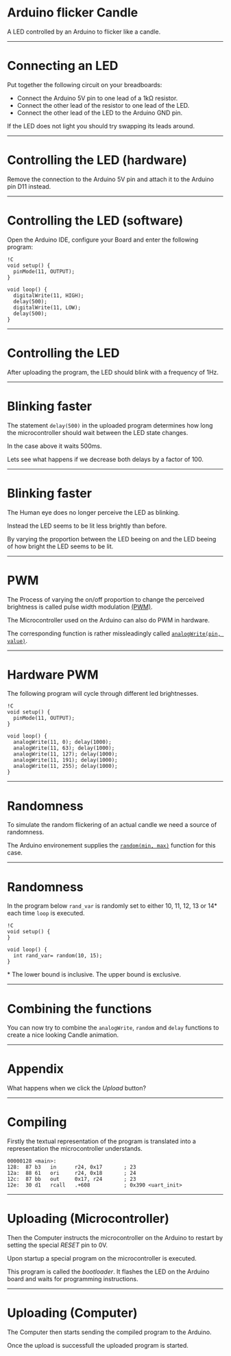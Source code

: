 <!--

                  Copyright (C)  2016  Leonard Göhrs.
   Permission is granted to copy, distribute and/or modify this document
    under the terms of the GNU Free Documentation License, Version 1.3
     or any later version published by the Free Software Foundation;
  with no Invariant Sections, no Front-Cover Texts, and no Back-Cover Texts.
      A copy of the license is included in the file "LICENSE-FDL.txt".

-->

Arduino flicker Candle
======================

A LED controlled by an Arduino
to flicker like a candle.

---

Connecting an LED
=================

Put together the following circuit on your breadboards:

- Connect the Arduino 5V pin to one lead of a 1kΩ resistor.
- Connect the other lead of the resistor to one lead of the LED.
- Connect the other lead of the LED to the Arduino GND pin.

If the LED does not light you should try swapping its leads
around.

---

Controlling the LED (hardware)
==============================

Remove the connection to the Arduino 5V pin and attach
it to the Arduino pin D11 instead.

---

Controlling the LED (software)
==============================

Open the Arduino IDE, configure your Board and
enter the following program:

    !C
    void setup() {
      pinMode(11, OUTPUT);
    }

    void loop() {
      digitalWrite(11, HIGH);
      delay(500);
      digitalWrite(11, LOW);
      delay(500);
    }

---

Controlling the LED
===================

After uploading the program, the LED should
blink with a frequency of 1Hz.

---

Blinking faster
===============

The statement `delay(500)` in the uploaded program
determines how long the microcontroller should
wait between the LED state changes.

In the case above it waits 500ms.

Lets see what happens if we decrease both delays
by a factor of 100.

---

Blinking faster
===============

The Human eye does no longer perceive the LED as
blinking.

Instead the LED seems to be lit less brightly
than before.

By varying the proportion between the LED
beeing on and the LED beeing of how
bright the LED seems to be lit.

---

PWM
===

The Process of varying the on/off proportion
to change the perceived brightness is called
pulse width modulation [(PWM)][wiki_pwm].

The Microcontroller used on the Arduino
can also do PWM in hardware.

The corresponding function is rather missleadingly
called [`analogWrite(pin, value)`][arduino_analogwrite].

---

Hardware PWM
============

The following program will cycle through
different led brightnesses.

    !C
    void setup() {
      pinMode(11, OUTPUT);
    }

    void loop() {
      analogWrite(11, 0); delay(1000);
      analogWrite(11, 63); delay(1000);
      analogWrite(11, 127); delay(1000);
      analogWrite(11, 191); delay(1000);
      analogWrite(11, 255); delay(1000);
    }

---

Randomness
==========

To simulate the random flickering of an actual
candle we need a source of randomness.

The Arduino environement supplies the
[`random(min, max)`][arduino_random] function for this case.

---

Randomness
==========

In the program below `rand_var` is randomly
set to either 10, 11, 12, 13 or 14* each time
`loop` is executed.

    !C
    void setup() {
    }

    void loop() {
      int rand_var= random(10, 15);
    }

\* The lower bound is inclusive.
The upper bound is exclusive.

---

Combining the functions
=======================

You can now try to combine the
`analogWrite`, `random` and `delay`
functions to create a nice looking
Candle animation.

---

Appendix
========

What happens when we click the _Upload_ button?

---

Compiling
=========

Firstly the textual representation of the
program is translated into a representation
the microcontroller understands.

    00000128 <main>:
    128:  87 b3   in      r24, 0x17       ; 23
    12a:  88 61   ori     r24, 0x18       ; 24
    12c:  87 bb   out     0x17, r24       ; 23
    12e:  30 d1   rcall   .+608           ; 0x390 <uart_init>

---

Uploading (Microcontroller)
===========================

Then the Computer instructs the microcontroller
on the Arduino to restart by setting the
special _RESET_ pin to 0V.

Upon startup a special program on the microcontroller
is executed.

This program is called the _bootloader_.
It flashes the LED on the Arduino board and
waits for programming instructions.

---

Uploading (Computer)
====================

The Computer then starts sending the compiled program
to the Arduino.

Once the upload is successfull the uploaded program
is started.

[wiki_pwm]: https://de.wikipedia.org/wiki/Pulsweitenmodulation#Aus_digitalen_Signalen "Wikipedia Pulsweitenmodulation"
[arduino_analogwrite]: https://www.arduino.cc/en/Reference/AnalogWrite
[arduino_random]: https://www.arduino.cc/en/Reference/Random